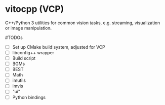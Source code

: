 # vitocpp (VCP)
C++/Python 3 utilities for common vision tasks, e.g. streaming, visualization or image manipulation.

#TODOs
* [ ] Set up CMake build system, adjusted for VCP
* [ ] libconfig++ wrapper
* [ ] Build script
* [ ] BGMs
* [ ] BEST
* [ ] Math
* [ ] imutils
* [ ] imvis
* [ ] "ui"
* [ ] Python bindings

